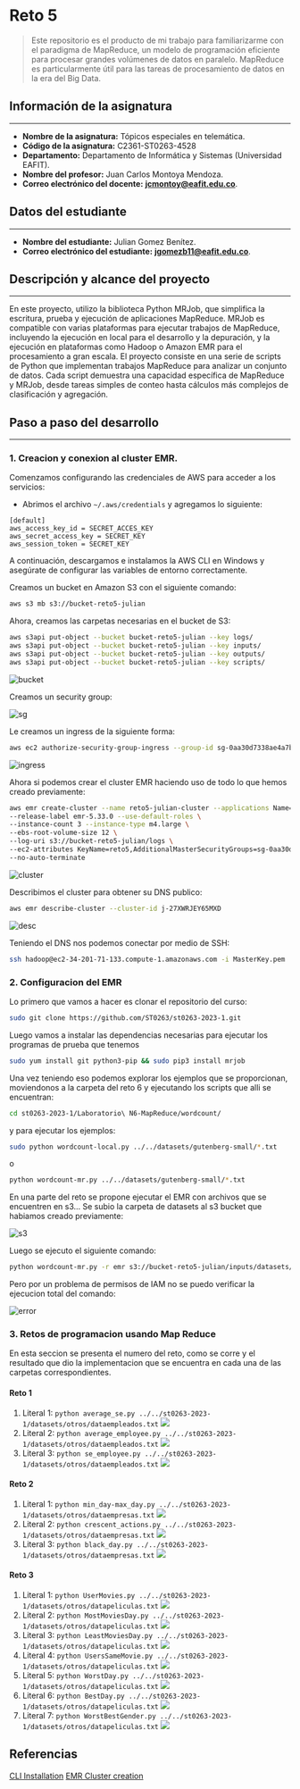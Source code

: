 ﻿# Reto 5
>Este repositorio es el producto de mi trabajo para familiarizarme con el paradigma de MapReduce, un modelo de programación eficiente para procesar grandes volúmenes de datos en paralelo. MapReduce es particularmente útil para las tareas de procesamiento de datos en la era del Big Data.

## Información de la asignatura
---

 -  **Nombre de la asignatura:** Tópicos especiales en telemática.
-   **Código de la asignatura:**  C2361-ST0263-4528
-   **Departamento:** Departamento de Informática y Sistemas (Universidad EAFIT).
-   **Nombre del profesor:** Juan Carlos Montoya Mendoza.
-  **Correo electrónico del docente:** __[jcmontoy@eafit.edu.co](mailto:jcmontoy@eafit.edu.co)__.

## Datos del estudiante
---

-   **Nombre del estudiante:** Julian Gomez Benítez.
-  **Correo electrónico del estudiante:** __[jgomezb11@eafit.edu.co](mailto:jgomezb11@eafit.edu.co)__.

## Descripción y alcance del proyecto
---
En este proyecto, utilizo la biblioteca Python MRJob, que simplifica la escritura, prueba y ejecución de aplicaciones MapReduce. MRJob es compatible con varias plataformas para ejecutar trabajos de MapReduce, incluyendo la ejecución en local para el desarrollo y la depuración, y la ejecución en plataformas como Hadoop o Amazon EMR para el procesamiento a gran escala.
El proyecto consiste en una serie de scripts de Python que implementan trabajos MapReduce para analizar un conjunto de datos. Cada script demuestra una capacidad específica de MapReduce y MRJob, desde tareas simples de conteo hasta cálculos más complejos de clasificación y agregación.


## Paso a paso del desarrollo
---

### 1. Creacion y conexion al cluster EMR.

Comenzamos configurando las credenciales de AWS para acceder a los servicios:

-   Abrimos el archivo `~/.aws/credentials` y agregamos lo siguiente:
```
[default]
aws_access_key_id = SECRET_ACCES_KEY
aws_secret_access_key = SECRET_KEY
aws_session_token = SECRET_KEY
```
A continuación, descargamos e instalamos la AWS CLI en Windows y asegúrate de configurar las variables de entorno correctamente.

Creamos un bucket en Amazon S3 con el siguiente comando:

```bash
aws s3 mb s3://bucket-reto5-julian
```

Ahora, creamos las carpetas necesarias en el bucket de S3:
```bash
aws s3api put-object --bucket bucket-reto5-julian --key logs/
aws s3api put-object --bucket bucket-reto5-julian --key inputs/
aws s3api put-object --bucket bucket-reto5-julian --key outputs/
aws s3api put-object --bucket bucket-reto5-julian --key scripts/
```

![bucket](https://raw.githubusercontent.com/jgomezb11/reto5-TET/main/static/creacion_bucket.png)

Creamos un security group:

![sg](https://raw.githubusercontent.com/jgomezb11/reto5-TET/main/static/creacion_sg.png)

Le creamos un ingress de la siguiente forma:

```bash
aws ec2 authorize-security-group-ingress --group-id sg-0aa30d7338ae4a7ba --protocol tcp --port 22 --cidr 0.0.0.0/0
```

![ingress](https://raw.githubusercontent.com/jgomezb11/reto5-TET/main/static/ingress_rule.png)

Ahora si podemos crear el cluster EMR haciendo uso de todo lo que hemos creado previamente:

```bash
aws emr create-cluster --name reto5-julian-cluster --applications Name=Hadoop Name=Hive \
--release-label emr-5.33.0 --use-default-roles \
--instance-count 3 --instance-type m4.large \
--ebs-root-volume-size 12 \
--log-uri s3://bucket-reto5-julian/logs \
--ec2-attributes KeyName=reto5,AdditionalMasterSecurityGroups=sg-0aa30d7338ae4a7ba \
--no-auto-terminate
```

![cluster](https://raw.githubusercontent.com/jgomezb11/reto5-TET/main/static/create_cluster.png)

Describimos el cluster para obtener su DNS publico:

```bash
aws emr describe-cluster --cluster-id j-27XWRJEY65MXD
```

![desc](https://raw.githubusercontent.com/jgomezb11/reto5-TET/main/static/describe_cluster.py.png)

Teniendo el DNS nos podemos conectar por medio de SSH:

```bash
ssh hadoop@ec2-34-201-71-133.compute-1.amazonaws.com -i MasterKey.pem
```
### 2. Configuracion del EMR

Lo primero que vamos a hacer es clonar el repositorio del curso:

```bash
sudo git clone https://github.com/ST0263/st0263-2023-1.git
```

Luego vamos a instalar las dependencias necesarias para ejecutar los programas de prueba que tenemos

```bash
sudo yum install git python3-pip && sudo pip3 install mrjob
```

Una vez teniendo eso podemos explorar los ejemplos que se proporcionan, moviendonos a la carpeta del reto 6 y ejecutando los scripts que alli se encuentran:

```bash
cd st0263-2023-1/Laboratorio\ N6-MapReduce/wordcount/
```

y para ejecutar los ejemplos:

```bash
sudo python wordcount-local.py ../../datasets/gutenberg-small/*.txt
```

o

```bash
python wordcount-mr.py ../../datasets/gutenberg-small/*.txt
```

En una parte del reto se propone ejecutar el EMR con archivos que se encuentren en s3... Se subio la carpeta de datasets al s3 bucket que habiamos creado previamente:

![s3](https://raw.githubusercontent.com/jgomezb11/reto5-TET/main/static/upload_s3.py.png)

Luego se ejecuto el siguiente comando:

```bash
python wordcount-mr.py -r emr s3://bucket-reto5-julian/inputs/datasets/gutenberg-small/*.txt --output-dir s3://bucket-reto5-julian/outputs/results/ -D mapred.reduce.tasks=10
```

Pero por un problema de permisos de IAM no se puedo verificar la ejecucion total del comando:

![error](https://raw.githubusercontent.com/jgomezb11/reto5-TET/main/static/error_iam_cred.py.png)


### 3. Retos de programacion usando Map Reduce

En esta seccion se presenta el numero del reto, como se corre y el resultado que dio la implementacion que se encuentra en cada una de las carpetas correspondientes.

#### Reto 1

 1. Literal 1: 
	 `python average_se.py ../../st0263-2023-1/datasets/otros/dataempleados.txt`
	 ![](https://raw.githubusercontent.com/jgomezb11/reto5-TET/main/static/reto1-lit1.png)
2. Literal 2:
 `python average_employee.py ../../st0263-2023-1/datasets/otros/dataempleados.txt`
	 ![](https://raw.githubusercontent.com/jgomezb11/reto5-TET/main/static/reto1-lit2.png)
3. Literal 3:
`python se_employee.py ../../st0263-2023-1/datasets/otros/dataempleados.txt`
	 ![](https://raw.githubusercontent.com/jgomezb11/reto5-TET/main/static/reto1-lit3.png)

#### Reto 2

 1. Literal 1: 
 `python min_day-max_day.py ../../st0263-2023-1/datasets/otros/dataempresas.txt`
	 ![](https://raw.githubusercontent.com/jgomezb11/reto5-TET/main/static/reto2-lit.png)
2. Literal 2:
`python crescent_actions.py ../../st0263-2023-1/datasets/otros/dataempresas.txt`
	 ![](https://raw.githubusercontent.com/jgomezb11/reto5-TET/main/static/reto2-lit2.png)
3. Literal 3:
`python black_day.py ../../st0263-2023-1/datasets/otros/dataempresas.txt`
	 ![](https://raw.githubusercontent.com/jgomezb11/reto5-TET/main/static/reto2-lit3.png)

#### Reto 3

 1. Literal 1: 
 `python UserMovies.py ../../st0263-2023-1/datasets/otros/datapeliculas.txt`
	 ![](https://raw.githubusercontent.com/jgomezb11/reto5-TET/main/static/reto3-lit1.png)
2. Literal 2:
`python MostMoviesDay.py ../../st0263-2023-1/datasets/otros/datapeliculas.txt`
	 ![](https://raw.githubusercontent.com/jgomezb11/reto5-TET/main/static/reto3-lit2.png)
3. Literal 3:
`python LeastMoviesDay.py ../../st0263-2023-1/datasets/otros/datapeliculas.txt`
	 ![](https://raw.githubusercontent.com/jgomezb11/reto5-TET/main/static/reto3-lit3.png)
4. Literal 4:
`python UsersSameMovie.py ../../st0263-2023-1/datasets/otros/datapeliculas.txt`
	 ![](https://raw.githubusercontent.com/jgomezb11/reto5-TET/main/static/reto3-lit4.png)
5. Literal 5:
`python WorstDay.py ../../st0263-2023-1/datasets/otros/datapeliculas.txt`
	 ![](https://raw.githubusercontent.com/jgomezb11/reto5-TET/main/static/reto3-lit5.png)
6. Literal 6:
`python BestDay.py ../../st0263-2023-1/datasets/otros/datapeliculas.txt`
	 ![](https://raw.githubusercontent.com/jgomezb11/reto5-TET/main/static/reto3-lit6.png)
7. Literal 7:
`python WorstBestGender.py ../../st0263-2023-1/datasets/otros/datapeliculas.txt`
	 ![](https://raw.githubusercontent.com/jgomezb11/reto5-TET/main/static/reto3-lit7.png)


## Referencias

[CLI Installation](https://docs.aws.amazon.com/cli/latest/userguide/getting-started-install.html)
[EMR Cluster creation]("https://thecodinginterface.com/blog/create-aws-emr-with-aws-cli/")
